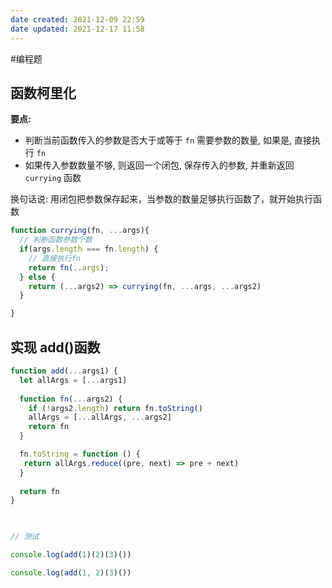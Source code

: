 ```yaml
---
date created: 2021-12-09 22:59
date updated: 2021-12-17 11:58
---
```


#编程题

## 函数柯里化

**要点:**

- 判断当前函数传入的参数是否大于或等于 `fn` 需要参数的数量, 如果是, 直接执行 `fn`
- 如果传入参数数量不够, 则返回一个闭包, 保存传入的参数, 并重新返回 `currying` 函数

换句话说: 用闭包把参数保存起来，当参数的数量足够执行函数了，就开始执行函数

```javascript
function currying(fn, ...args){
  // 判断函数参数个数
  if(args.length === fn.length) {
    // 直接执行fn
    return fn(..args);
  } else {
    return (...args2) => currying(fn, ...args, ...args2)
  }

}
```

## 实现 add()函数

```js
function add(...args1) {
  let allArgs = [...args1]
  
  function fn(...args2) {
    if (!args2.length) return fn.toString()
    allArgs = [...allArgs, ...args2]
    return fn
  }

  fn.toString = function () {
   return allArgs.reduce((pre, next) => pre + next)
  }
  
  return fn
}

  

// 测试

console.log(add(1)(2)(3)())

console.log(add(1, 2)(3)())
```
